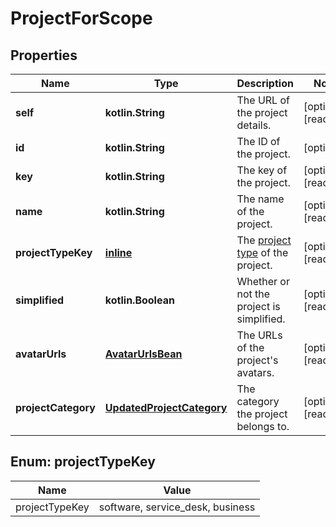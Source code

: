
# ProjectForScope

## Properties
Name | Type | Description | Notes
------------ | ------------- | ------------- | -------------
**self** | **kotlin.String** | The URL of the project details. |  [optional] [readonly]
**id** | **kotlin.String** | The ID of the project. |  [optional]
**key** | **kotlin.String** | The key of the project. |  [optional] [readonly]
**name** | **kotlin.String** | The name of the project. |  [optional] [readonly]
**projectTypeKey** | [**inline**](#ProjectTypeKeyEnum) | The [project type](https://confluence.atlassian.com/x/GwiiLQ#Jiraapplicationsoverview-Productfeaturesandprojecttypes) of the project. |  [optional] [readonly]
**simplified** | **kotlin.Boolean** | Whether or not the project is simplified. |  [optional] [readonly]
**avatarUrls** | [**AvatarUrlsBean**](AvatarUrlsBean.md) | The URLs of the project&#39;s avatars. |  [optional] [readonly]
**projectCategory** | [**UpdatedProjectCategory**](UpdatedProjectCategory.md) | The category the project belongs to. |  [optional] [readonly]


<a name="ProjectTypeKeyEnum"></a>
## Enum: projectTypeKey
Name | Value
---- | -----
projectTypeKey | software, service_desk, business



